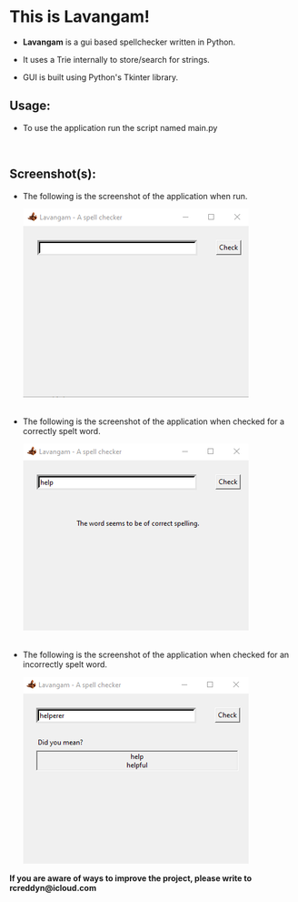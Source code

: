 <h1>This is Lavangam!</h1> 
<ul>
<li><p><b>Lavangam</b> is a gui based spellchecker written in Python.</p>
<li><p>It uses a Trie internally to store/search for strings.</p>
<li><p>GUI is built using Python's Tkinter library.</p>
</ul>
<h2>Usage:</h2>
<ul>
<li><p>To use the application run the script named main.py</p>
</ul>
<br>
<h2>Screenshot(s):</h2>
<ul>
<li><p>The following is the screenshot of the application when run.</p>
<img src="img//screenshots//initial.png">
<br><br>
<li><p>The following is the screenshot of the application when checked for a correctly spelt word.</p>
<img src="img//screenshots//correct.png">
<br><br>
<li><p>The following is the screenshot of the application when checked for an incorrectly spelt word.</p>
<img src="img//screenshots//incorrect.png">
</ul>
<p><b>If you are aware of ways to improve the project, please write to rcreddyn@icloud.com </b></p>